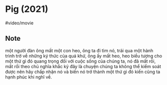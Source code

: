 # Pig (2021)

#video/movie

## Note

một người đàn ông mất một con heo, ông ta đi tìm nó, trải qua một hành trình trở về những ký thức của quá khứ, ông ấy mất heo, heo biểu tượng cho một thứ gì đó quang trọng đối với cuộc sống của chúng ta, nó đã mất rồi, mất rồi
theo chủ nghĩa khắc kỷ đây là chuyện chúng ta không thể kiểm soát được nên hãy chấp nhận nó và biến nó trở thành một thứ gì đó kiến cũng ta hạnh phúc khi nghĩ về.
